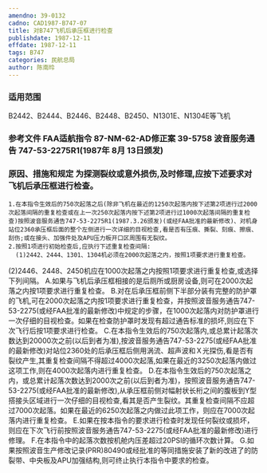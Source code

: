 ```yaml
---
amendno: 39-0132
cadno: CAD1987-B747-07
title: 对B747飞机后承压框进行检查
publishdate: 1987-12-11
effdate: 1987-12-11
tags: B747
categories: 民航总局
author: 陈南玲
---
```


### 适用范围 
B2442、B2444、B2446、B2448、B2450、N1301E、N1304E等飞机

### 参考文件    FAA适航指令 87-NM-62-AD修正案 39-5758 波音服务通告 747-53-2275R1(1987年 8月 13日颁发) 

### 原因、措施和规定     为探测裂纹或意外损伤,及时修理,应按下述要求对飞机后承压框进行检查。 
    1.在本指令生效后的750次起落之后(除非飞机在最近的1250次起落内按下述第2项进行过2000次起落间隔的重复检查或在上一次250次起落内按下述第2项进行过1000次起落间隔的重复检查)按照波音服务通告747-53-2275R1(1987.3.26颁发)(或经FAA批准的最新修改)、对机身站位2360承压框后面的整个左侧进行一次详细的目视检查,看是否有压痕、撕裂、刻痕、擦痕、刮伤;或在接头、加强件处及APU压力板开口区周围有无裂纹。 
    2.按照1项进行初始检查后,应执行下述重复检查间隔: 
      (1)2442、2444、1301、1304机必须在2000次起落之内，按照1项要求进行重复检查。 
  
(2)2446、2448、2450机应在1000次起落之内按照1项要求进行重复检查,或选择下列间隔。 
         A.如果与飞机后承压框相接的是后厕所或厨房设备,则可在2000次起落之内按1项要求进行重复检查。 
B.对在后承压框前侧下半部分装有完整的防护罩的飞机,可在2000次起落之内按1项要求进行重复检查，并按照波音服务通告747-53-2275(或经FAA批准的最新修改)中规定的步骤，在1000次起落内对防护罩进行一次仔细的目视检查。如果在检查防护罩时发现有超过通告标准的损坏,则应在下次飞行后按1项要求进行检查。 
C.在本指令生效后的750次起落内,或总累计起落次数达到20000次之前(以后到者为准),按波音服务通告747-53-2275(或经FAA批准的最新修改)对站位2360处的后承压框后侧用涡流、超声波和Ｘ光探伤,看是否有裂纹产生,其重复检查间隔不得超过4000次起落,如果在最近的3250次起落内做过这项工作,则在4000次起落内进行重复检查。 
D.在本指令生效后的750次起落之内，或总累计起落次数达到2000次之前(以后到者为准)，按照波音服务通告747-53-2275(或经FAA批准的最新修改),从承压框前侧对幅射状长桁之间的腹板到Y型搭接头区域进行一次仔细的目视检查,看其是否产生裂纹。其重复检查间隔不应超过7000次起落。如果在最近的6250次起落之内做过此项工作，则应在7000次起落内进行重复检查。 
         E.如果在按本指令的要求进行检查时发现任何裂纹或损坏，则应在下次飞行前按照波音服务通告747-53-2275(或经FAA批准的最新修改)进行修理。 
F.在本指令中的起落次数按机舱内压差超过20PSI的循环次数计算。 
         G.如果按照波音生产修改记录(PRR)80490或经批准的等同措施安装了新的改进了的防裂带、中央板及APU加强结构,则可终止执行本指令中要求的检查。

